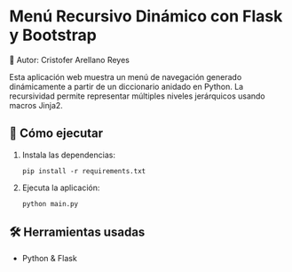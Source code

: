 # Menú Recursivo Dinámico con Flask y Bootstrap

👤 Autor: Cristofer Arellano Reyes

Esta aplicación web muestra un menú de navegación generado dinámicamente a partir de un diccionario anidado en Python. La recursividad permite representar múltiples niveles jerárquicos usando macros Jinja2.

## 🔧 Cómo ejecutar

1. Instala las dependencias:
    ```
    pip install -r requirements.txt
    ```
2. Ejecuta la aplicación:
    ```
    python main.py
    ```

## 🛠️ Herramientas usadas

- Python & Flask

